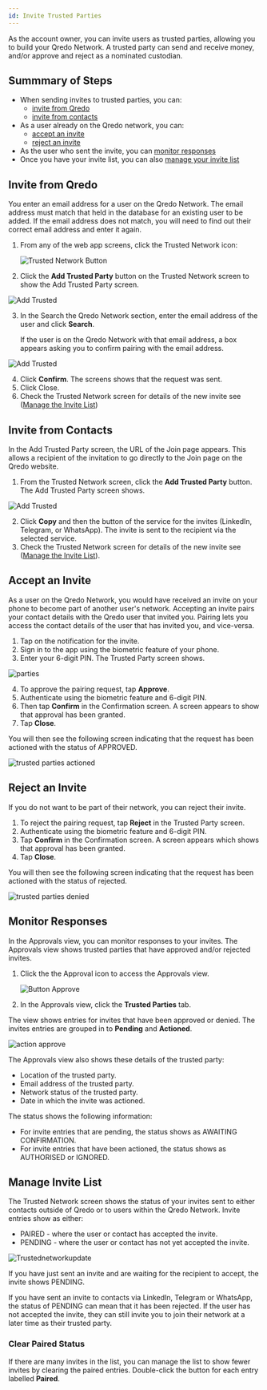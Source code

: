 ```yaml
---
id: Invite Trusted Parties
---
```

As the account owner, you can invite users as trusted parties, allowing you to build your Qredo Network. A trusted party can send and receive money, and/or approve and reject as a nominated custodian.

Summmary of Steps
-----------------

- When sending invites to trusted parties, you can:
  - [invite from Qredo](#invite-from-qredo)
  - [invite from contacts](#invite-from-contacts)
- As a user already on the Qredo network, you can:
  - [accept an invite](#accept-an-invite) 
  - [reject an invite](#reject-an-invite)
- As the user who sent the invite, you can [monitor responses](#monitor-responses)
- Once you have your invite list, you can also [manage your invite list](#manage-invite-list)

Invite from Qredo
--------------

You enter an email address for a user on the Qredo Network. The email address must match that held in the database for an existing user to be added. If the email address does not match, you will need to find out their correct email address and enter it again.

1. From any of the web app screens, click the Trusted Network icon:

   ![Trusted Network Button](/doc-images/button-trustednetwork.png)

2. Click the **Add Trusted Party** button on the Trusted Network screen to show the Add Trusted Party screen.

![Add Trusted](/doc-images/addtrusted.png)
    
3. In the Search the Qredo Network section, enter the email address of the user and click **Search**. 

   If the user is on the Qredo Network with that email address, a box appears asking you to confirm pairing with the email address. 

![Add Trusted](/doc-images/AddTrustedConf.png)

4. Click **Confirm**. The screens shows that the request was sent.
5. Click Close.
6. Check the Trusted Network screen for details of the new invite see ([Manage the Invite List](#manage-invite-list))

Invite from Contacts
--------------------

In the Add Trusted Party screen, the URL of the Join page appears. This allows a recipient of the invitation to go directly to the Join page on the Qredo website.

1.  From the Trusted Network screen, click the **Add Trusted Party** button. The Add Trusted Party screen shows.

![Add Trusted](/doc-images/addtrusted.png)

2.  Click **Copy** and then the button of the service for the invites (LinkedIn, Telegram, or WhatsApp). The invite is sent to the recipient via the selected service.
3.  Check the Trusted Network screen for details of the new invite see ([Manage the Invite List](#manage-invite-list)).


Accept an Invite
----------------

As a user on the Qredo Network, you would have received an invite on your phone to become part of another user's network. Accepting an invite pairs your contact details with the Qredo user that invited you. Pairing lets you access the contact details of the user that has invited you, and vice-versa.

1. Tap on the notification for the invite.
2. Sign in to the app using the biometric feature of your phone.
3. Enter your 6-digit PIN. The Trusted Party screen shows.

![parties](/doc-images/trustedP1.png)

4. To approve the pairing request, tap **Approve**.
5. Authenticate using the biometric feature and 6-digit PIN.
6. Then tap **Confirm** in the Confirmation screen.  A screen appears to show that approval has been granted.
7. Tap **Close**.

You will then see the following screen indicating that the request has been actioned with the status of APPROVED.

![trusted parties actioned](/doc-images/TPappr.png)

Reject an Invite
----------------

If you do not want to be part of their network, you can reject their invite. 

1. To reject the pairing request, tap **Reject** in the Trusted Party screen.
2. Authenticate using the biometric feature and 6-digit PIN.
3. Tap **Confirm** in the Confirmation screen. A screen appears which shows that approval has been granted.
4. Tap **Close**.


You will then see the following screen indicating that the request has been actioned with the status of rejected.

![trusted parties denied](/doc-images/TPRej.png)

Monitor Responses
-----------------

In the Approvals view, you can monitor responses to your invites. The Approvals view shows trusted parties that have approved and/or rejected invites.

1. Click the the Approval icon to access the Approvals view.

   ![Button Approve](/doc-images/button-approve.png)  

2. In the Approvals view, click the **Trusted Parties** tab.

The view shows entries for invites that have been approved or denied. The invites entries are grouped in to **Pending** and **Actioned**.

![action approve](/doc-images/actionedapprove3.png)

The Approvals view also shows these details of the trusted party:

- Location of the trusted party.
- Email address of the trusted party.
- Network status of the trusted party.
- Date in which the invite was actioned.

The status shows the following information:

- For invite entries that are pending, the status shows as AWAITING CONFIRMATION.
- For invite entries that have been actioned, the status shows as AUTHORISED or IGNORED.

Manage Invite List
------------------

The Trusted Network screen shows the status of your invites sent to either contacts outside of Qredo or to users within the Qredo Network. Invite entries show as either:  

*  PAIRED - where the user or contact has accepted the invite.  
*  PENDING - where the user or contact has not yet accepted the invite.

![Trustednetworkupdate](/doc-images/3trustednetworkscreenupdate.png)

If you have just sent an invite and are waiting for the recipient to accept, the invite shows PENDING.

If you have sent an invite to contacts via LinkedIn, Telegram or WhatsApp, the status of PENDING can mean that it has been rejected. If the user has not accepted the invite, they can still invite you to join their network at a later time as their trusted party.

### Clear Paired Status

If there are many invites in the list, you can manage the list to show fewer invites by clearing the paired entries. Double-click the button for each entry labelled **Paired**.

